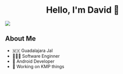 <div align="center">
<h1 align="center">Hello, I'm David 👋</h1>
</div>
<img src="https://i.imgur.com/V3FiQz6.png">

## About Me
- 🇲🇽 Guadalajara Jal
- 🧑🏻‍💻 Software Enginner
- 🤖 Android Developer
- 📲 Working on KMP things
<!--
**DavidGlezQ/DavidGlezQ** is a ✨ _special_ ✨ repository because its `README.md` (this file) appears on your GitHub profile.

Here are some ideas to get you started:

- 🔭 I’m currently working on ...
- 🌱 I’m currently learning ...
- 👯 I’m looking to collaborate on ...
- 🤔 I’m looking for help with ...
- 💬 Ask me about ...
- 📫 How to reach me: ...
- 😄 Pronouns: ...
- ⚡ Fun fact: ...
-->
